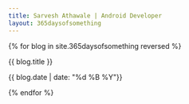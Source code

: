 ```yaml
---
title: Sarvesh Athawale | Android Developer
layout: 365daysofsomething
---
```

{% for blog in site.365daysofsomething reversed %}
<div>
	<a target="_blank" href="{{ blog.medium_url }}" style="text-decoration: none; display: block;"><p class="text-center project-title">{{ blog.title }}</p></a>
	<p class="text-center project-date">{{ blog.date | date: "%d %B %Y"}}</p>
</div>   
{% endfor %}
